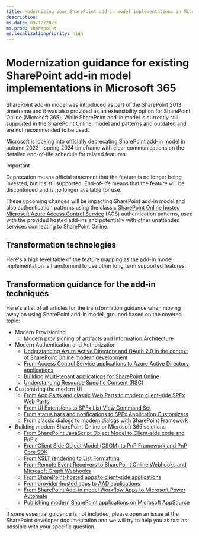 ```yaml
---
title: Modernizing your SharePoint add-in model implementations in Microsoft 365
description: 
ms.date: 09/12/2023
ms.prod: sharepoint
ms.localizationpriority: high
---
```


# Modernization guidance for existing SharePoint add-in model implementations in Microsoft 365

SharePoint add-in model was introduced as part of the SharePoint 2013 timeframe and it was also provided as an extensibility option for SharePoint Online (Microsoft 365). While SharePoint add-in model is currently still supported in the SharePoint Online, model and patterns and outdated and are not recommended to be used.

Microsoft is looking into officially deprecating SharePoint add-in model in autumn 2023 - spring 2024 timeframe with clear communications on the detailed end-of-life schedule for related features.

> [!IMPORTANT]
> Deprecation means official statement that the feature is no longer being invested, but it's stil supported. End-of-life means that the feature will be discontinued and is no longer available for use.

These upcoming changes will be impacting SharePoint add-in model and also authentication patterns using the classic [SharePoint Online hosted Microsoft Azure Access Control Service](https://learn.microsoft.com/en-us/sharepoint/dev/sp-add-ins/authorization-code-oauth-flow-for-sharepoint-add-ins) (ACS) authentication patterns, used with the provided hosted add-ins and potentially with other unattended services connecting to SharePoint Online.

## Transformation technologies

Here's a high level table of the feature mapping as the add-in model implementation is transformed to use other long term supported features:

## Transformation guidance for the add-in techniques

Here's a list of all articles for the transformation guidance when moving away on using SharePoint add-in model, grouped based on the covered topic:

* Modern Provisioning
  * [Modern provisioning of artifacts and Information Architecture](./Modern-Provisioning.md)
* Modern Authentication and Authorization
  * [Understanding Azure Active Directory and OAuth 2.0 in the context of SharePoint Online modern development](./Understanding-AAD-and-OAuth-for-SPO-modern.md)
  * [From Access Control Service applications to Azure Active Directory applications](./From-ACS-to-AAD-apps.md)
  * [Building Multi-tenant applications for SharePoint Online](./Multi-tenant-applications.md)
  * [Understanding Resource Specific Consent (RSC)](./Understanding-RSC-for-MSGraph-and-SharePoint-Online.md)
* Customizing the modern UI
  * [From App Parts and classic Web Parts to modern client-side SPFx Web Parts](./From-App-Parts-to-Modern-Web-Parts.md)
  * [From UI Extensions to SPFx List View Command Set](./From-UI-Extensions-to-ListView-Command-Sets.md)
  * [From status bars and notifications to SPFx Application Customizers](./From-Notifications-to-Application-Customizers.md)
  * [From classic dialogs to modern dialogs with SharePoint Framework](./From-classic-Dialogs-to-modern-Dialogs.md)
* Building modern SharePoint Online or Microsoft 365 solutions
  * [From SharePoint JavaScript Object Model to Client-side code and PnPjs](./From-JSOM-to-Client-Side.md)
  * [From Client Side Object Model (CSOM) to PnP Framework and PnP Core SDK](./From-CSOM-to-PnP-Libraries.md)
  * [From XSLT rendering to List Formatting](./From-XSLT-to-List-Formatting.md)
  * [From Remote Event Receivers to SharePoint Online Webhooks and Microsoft Graph Webhooks](./From-Remote-Event-Receivers-to-Webhooks.md)
  * [From SharePoint-hosted apps to client-side applications](./From-SharePoint-Hosted-to-Client-Side.md)
  * [From provider-hosted apps to AAD applications](./From-Provider-Hosted-to-AAD-applications.md)
  * [From SharePoint Add-in model Workflow Apps to Microsoft Power Automate](./From-Workflow-Apps-to-Power-Automate.md)
  * [Publishing modern SharePoint applications on Microsoft AppSource](./Publishing-modern-SharePoint-apps-on-AppSource.md)

If some essential guidance is not included, please open an issue at the SharePoint developer documentation and we will try to help you as fast as possible with your specific question.
